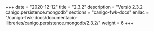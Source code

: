 +++
date        = "2020-12-12"
title       = "2.3.2"
description = "Versió 2.3.2 canigo.persistence.mongodb"
sections    = "canigo-fwk-docs"
enllac		= "/canigo-fwk-docs/documentacio-llibreries/canigo.persistence.mongodb/2.3.2/"
weight		= 6
+++
